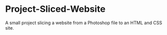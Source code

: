 # Project-Sliced-Website

A small project slicing a website from a Photoshop file to an HTML and CSS site.
